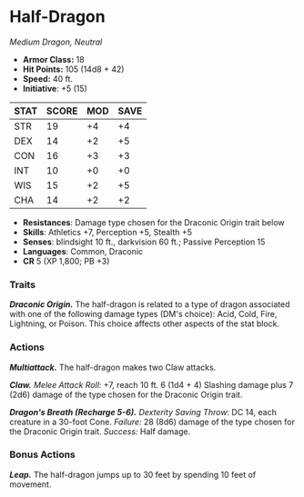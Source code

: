 # Half-Dragon

*Medium Dragon, Neutral*

- **Armor Class:** 18
- **Hit Points:** 105 (14d8 + 42)
- **Speed:** 40 ft.
- **Initiative**: +5 (15)

|STAT|SCORE|MOD|SAVE|
| --- | --- | --- | ---- |
| STR | 19 | +4 | +4 |
| DEX | 14 | +2 | +5 |
| CON | 16 | +3 | +3 |
| INT | 10 | +0 | +0 |
| WIS | 15 | +2 | +5 |
| CHA | 14 | +2 | +2 |

- **Resistances**: Damage type chosen for the Draconic Origin trait below
- **Skills**: Athletics +7, Perception +5, Stealth +5
- **Senses**: blindsight 10 ft., darkvision 60 ft.; Passive Perception 15
- **Languages**: Common, Draconic
- **CR** 5 (XP 1,800; PB +3)

### Traits

***Draconic Origin.*** The half-dragon is related to a type of dragon associated with one of the following damage types (DM's choice): Acid, Cold, Fire, Lightning, or Poison. This choice affects other aspects of the stat block.


### Actions

***Multiattack.*** The half-dragon makes two Claw attacks.

***Claw.*** *Melee Attack Roll:* +7, reach 10 ft. 6 (1d4 + 4) Slashing damage plus 7 (2d6) damage of the type chosen for the Draconic Origin trait.

***Dragon's Breath (Recharge 5-6).*** *Dexterity Saving Throw*: DC 14, each creature in a 30-foot Cone. *Failure:*  28 (8d6) damage of the type chosen for the Draconic Origin trait. *Success:*  Half damage.


### Bonus Actions

***Leap.*** The half-dragon jumps up to 30 feet by spending 10 feet of movement.
